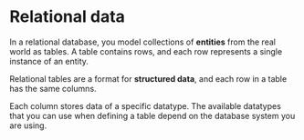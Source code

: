 # Relational data

In a relational database, you model collections of **entities** from the real world as tables. A table contains rows, and each row represents a single instance of an entity.

Relational tables are a format for **structured data**, and each row in a table has the same columns.

Each column stores data of a specific datatype. The available datatypes that you can use when defining a table depend on the database system you are using.